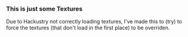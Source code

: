 ### This is just some Textures
Due to Hackustry not correctly loading textures, I've made this to (try) to force the textures (that don't load in the first place) to be overriden.
